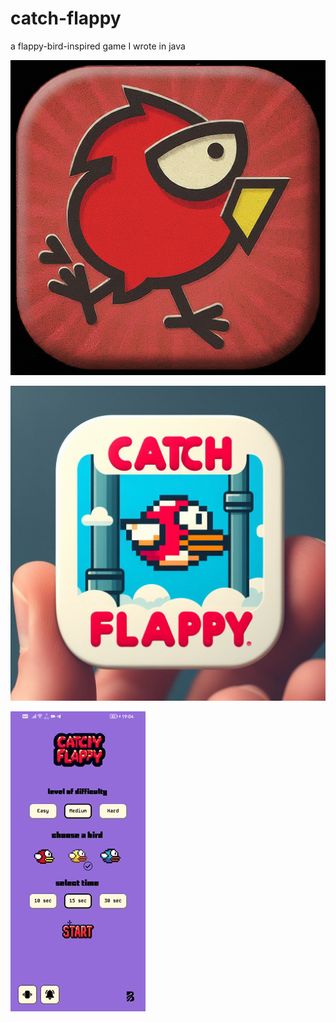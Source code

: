 # catch-flappy

a flappy-bird-inspired game I wrote in java

![Alt Text](https://github.com/bugrahankaramollaoglu/catch-flappy/blob/main/aa.jpeg)

![Alt Text](https://github.com/bugrahankaramollaoglu/catch-flappy/blob/main/bb.jpeg)

![Alt Text](https://github.com/bugrahankaramollaoglu/catch-flappy/blob/main/catchFlappy.gif)


